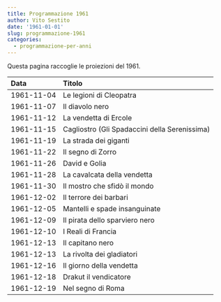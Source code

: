 ```yaml
---
title: Programmazione 1961
author: Vito Sestito
date: '1961-01-01'
slug: programmazione-1961
categories:
  - programmazione-per-anni
---
```



Questa pagina raccoglie le proiezioni del 1961.






|Data       |Titolo                                        |
|:----------|:---------------------------------------------|
|1961-11-04 |Le legioni di Cleopatra                       |
|1961-11-07 |Il diavolo nero                               |
|1961-11-12 |La vendetta di Ercole                         |
|1961-11-15 |Cagliostro (Gli Spadaccini della Serenissima) |
|1961-11-19 |La strada dei giganti                         |
|1961-11-22 |Il segno di Zorro                             |
|1961-11-26 |David e Golia                                 |
|1961-11-28 |La cavalcata della vendetta                   |
|1961-11-30 |Il mostro che sfidò il mondo                  |
|1961-12-02 |Il terrore dei barbari                        |
|1961-12-05 |Mantelli e spade insanguinate                 |
|1961-12-09 |Il pirata dello sparviero nero                |
|1961-12-10 |I Reali di Francia                            |
|1961-12-13 |Il capitano nero                              |
|1961-12-13 |La rivolta dei gladiatori                     |
|1961-12-16 |Il giorno della vendetta                      |
|1961-12-18 |Drakut il vendicatore                         |
|1961-12-19 |Nel segno di Roma                             |

